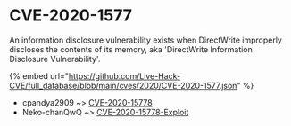# CVE-2020-1577

An information disclosure vulnerability exists when DirectWrite improperly discloses the contents of its memory, aka 'DirectWrite Information Disclosure Vulnerability'.

{% embed url="https://github.com/Live-Hack-CVE/full_database/blob/main/cves/2020/CVE-2020-1577.json" %}


* cpandya2909 ~> [CVE-2020-15778](https://zeste.alice-snow.ru/2020/database/cve-2020-1577/cve-2020-15778-cpandya2909)
* Neko-chanQwQ ~> [CVE-2020-15778-Exploit](https://zeste.alice-snow.ru/2020/database/cve-2020-1577/cve-2020-15778-exploit-neko-chanqwq)